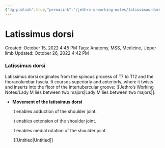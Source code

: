 ```yaml
---
{"dg-publish":true,"permalink":"/jethro-s-working-notes/latissimus-dorsi/","dgPassFrontmatter":true}
---
```



# Latissimus dorsi

Created: October 15, 2022 4:45 PM
Tags: Anatomy, MSS, Medicine, Upper limb
Updated: October 26, 2022 4:42 PM

### Latissimus dorsi

Latissimus dorsi originates from the spinous process of T7 to T12 and the thoracolumbar fascia. It courses superiorly and anteriorly, where it twists and inserts into the floor of the intertubercular groove: [[Jethro’s Working Notes/Lady M lies between two majors\|Lady M lies between two majors]].

- ****************************************************************Movement of the latissimus dorsi****************************************************************
    
    It enables adduction of the shoulder joint.
    
    It enables extension of the shoulder joint.
    
    It enables medial rotation of the shoulder joint.
    
    ![[Untitled\|Untitled]]